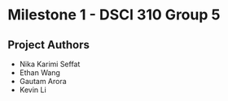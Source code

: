 # Milestone 1 - DSCI 310 Group 5

## Project Authors
- Nika Karimi Seffat
- Ethan Wang
- Gautam Arora
- Kevin Li


